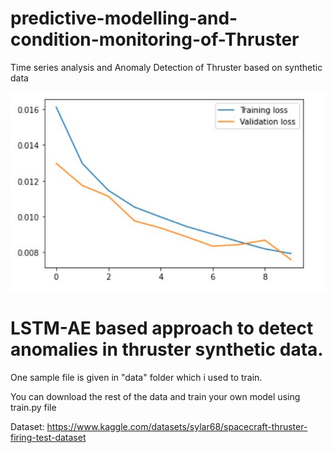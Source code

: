 # predictive-modelling-and-condition-monitoring-of-Thruster
Time series analysis and Anomaly Detection of Thruster based on synthetic data


<img src="Results/result_vis.JPG"/>

# LSTM-AE based approach to detect anomalies in thruster synthetic data.

One sample file is given in "data" folder which i used to train. 

You can download the rest of the data  and train your own model using train.py file

Dataset: https://www.kaggle.com/datasets/sylar68/spacecraft-thruster-firing-test-dataset
